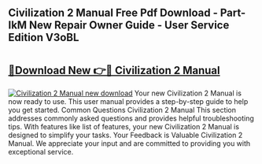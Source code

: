 ## Civilization 2 Manual Free Pdf Download - Part-IkM New Repair Owner Guide - User Service Edition V3oBL

# <h2><a href="http://bc15525.oget.top/?id=Civilization+2+Manual">🔗Download New 👉🔴 Civilization 2 Manual</a></h2>

[![Civilization 2 Manual new download](https://i.imgur.com/5g1atiW.png)](http://bc15525.oget.top/?id=Civilization+2+Manual)
Your new Civilization 2 Manual is now ready to use. This user manual provides a step-by-step guide to help you get started. Common Questions Civilization 2 Manual This section addresses commonly asked questions and provides helpful troubleshooting tips. With features like list of features, your new Civilization 2 Manual is designed to simplify your tasks. Your Feedback is Valuable Civilization 2 Manual. We appreciate your input and are committed to providing you with exceptional service.
